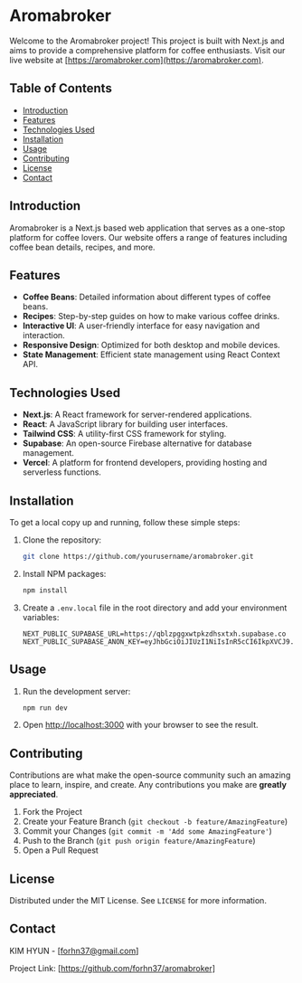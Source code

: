 # Aromabroker

Welcome to the Aromabroker project! This project is built with Next.js and aims to provide a comprehensive platform for coffee enthusiasts. Visit our live website at [https://aromabroker.com](https://aromabroker.com).

## Table of Contents

- [Introduction](#introduction)
- [Features](#features)
- [Technologies Used](#technologies-used)
- [Installation](#installation)
- [Usage](#usage)
- [Contributing](#contributing)
- [License](#license)
- [Contact](#contact)

## Introduction

Aromabroker is a Next.js based web application that serves as a one-stop platform for coffee lovers. Our website offers a range of features including coffee bean details, recipes, and more.

## Features

- **Coffee Beans**: Detailed information about different types of coffee beans.
- **Recipes**: Step-by-step guides on how to make various coffee drinks.
- **Interactive UI**: A user-friendly interface for easy navigation and interaction.
- **Responsive Design**: Optimized for both desktop and mobile devices.
- **State Management**: Efficient state management using React Context API.

## Technologies Used

- **Next.js**: A React framework for server-rendered applications.
- **React**: A JavaScript library for building user interfaces.
- **Tailwind CSS**: A utility-first CSS framework for styling.
- **Supabase**: An open-source Firebase alternative for database management.
- **Vercel**: A platform for frontend developers, providing hosting and serverless functions.

## Installation

To get a local copy up and running, follow these simple steps:

1. Clone the repository:
    ```sh
    git clone https://github.com/yourusername/aromabroker.git
    ```
2. Install NPM packages:
    ```sh
    npm install
    ```
3. Create a `.env.local` file in the root directory and add your environment variables:
    ```env
    NEXT_PUBLIC_SUPABASE_URL=https://qblzpggxwtpkzdhsxtxh.supabase.co
    NEXT_PUBLIC_SUPABASE_ANON_KEY=eyJhbGciOiJIUzI1NiIsInR5cCI6IkpXVCJ9.eyJpc3MiOiJzdXBhYmFzZSIsInJlZiI6InFibHpwZ2d4d3Rwa3pkaHN4dHhoIiwicm9sZSI6ImFub24iLCJpYXQiOjE3MTgxNzg5NTksImV4cCI6MjAzMzc1NDk1OX0.zthnqC1HBQrijdyYHgArn3530SERguIUXL2GqTS6g3A
    ```

## Usage

1. Run the development server:
    ```sh
    npm run dev
    ```
2. Open [http://localhost:3000](http://localhost:3000) with your browser to see the result.

## Contributing

Contributions are what make the open-source community such an amazing place to learn, inspire, and create. Any contributions you make are **greatly appreciated**.

1. Fork the Project
2. Create your Feature Branch (`git checkout -b feature/AmazingFeature`)
3. Commit your Changes (`git commit -m 'Add some AmazingFeature'`)
4. Push to the Branch (`git push origin feature/AmazingFeature`)
5. Open a Pull Request

## License

Distributed under the MIT License. See `LICENSE` for more information.

## Contact

KIM HYUN - [forhn37@gmail.com]

Project Link: [https://github.com/forhn37/aromabroker]
